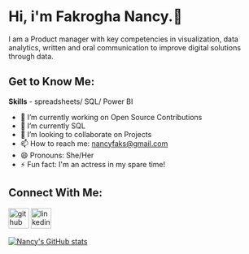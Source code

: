 # Hi, i'm Fakrogha Nancy.👋

I am a Product manager with key competencies in visualization, data analytics, written and oral communication to improve digital solutions through data.

## Get to Know Me:
__Skills__ - spreadsheets/ SQL/ Power BI

- 🔭 I’m currently working on Open Source Contributions 
- 🌱 I’m currently SQL 
- 👯 I’m looking to collaborate on Projects 
- 📫 How to reach me: nancyfaks@gmail.com 
- 😄 Pronouns: She/Her 
- ⚡ Fun fact: I'm an actress in my spare time! 

## Connect With Me:
[<img src='https://cdn.jsdelivr.net/npm/simple-icons@3.0.1/icons/github.svg' alt='github' height='40'>](https://github.com/Fakrogha-Nancy)  [<img src='https://cdn.jsdelivr.net/npm/simple-icons@3.0.1/icons/linkedin.svg' alt='linkedin' height='40'>](https://www.linkedin.com/in/nancy-fakrogha/)  



[![Nancy's GitHub stats](https://github-readme-stats.vercel.app/api?username=Fakrogha-Nancy)](https://github.com/Fakrogha-Nancy/github-readme-stats)
